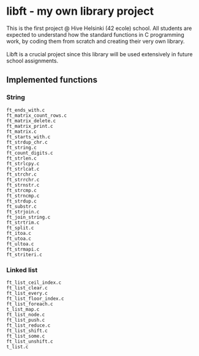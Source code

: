 # libft - my own library project

This is the first project @ Hive Helsinki (42 ecole) school.
All students are expected to understand how the standard functions in C programming work, by coding them from scratch and creating their very own library.<br /><br />
Libft is a crucial project since this library will be used extensively in future school assignments.<br />

## Implemented functions

### String
```
ft_ends_with.c
ft_matrix_count_rows.c
ft_matrix_delete.c
ft_matrix_print.c
ft_matrix.c
ft_starts_with.c
ft_strdup_chr.c
ft_string.c
ft_count_digits.c
ft_strlen.c
ft_strlcpy.c
ft_strlcat.c
ft_strchr.c
ft_strrchr.c
ft_strnstr.c
ft_strcmp.c
ft_strncmp.c
ft_strdup.c
ft_substr.c
ft_strjoin.c
ft_join_string.c
ft_strtrim.c
ft_split.c
ft_itoa.c
ft_utoa.c
ft_ultoa.c
ft_strmapi.c
ft_striteri.c
```

### Linked list
```
ft_list_ceil_index.c
ft_list_clear.c
ft_list_every.c
ft_list_floor_index.c
ft_list_foreach.c
t_list_map.c
ft_list_node.c
ft_list_push.c
ft_list_reduce.c
ft_list_shift.c
ft_list_some.c
ft_list_unshift.c
t_list.c
```
